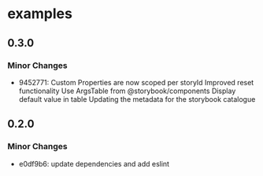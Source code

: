 # examples

## 0.3.0

### Minor Changes

- 9452771: Custom Properties are now scoped per storyId
  Improved reset functionality
  Use ArgsTable from @storybook/components
  Display default value in table
  Updating the metadata for the storybook catalogue

## 0.2.0

### Minor Changes

- e0df9b6: update dependencies and add eslint
